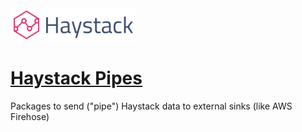 <img src="../images/logo.png" style="width: 200px;"/>

# [Haystack Pipes](https://github.com/ExpediaDotCom/haystack-pipes)
Packages to send ("pipe") Haystack data to external sinks (like AWS Firehose)
